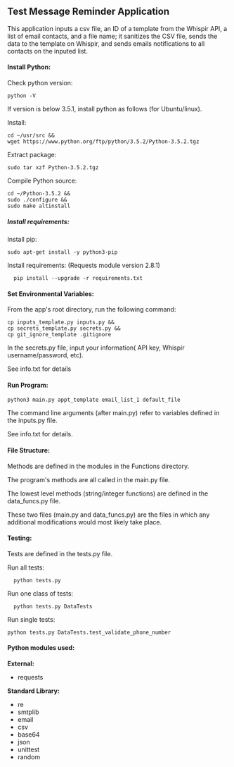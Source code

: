 ## Test Message Reminder Application

This application inputs a csv file, an ID of a template from the Whispir API, a list of email contacts, and a file name; it sanitizes the CSV file, sends the data to the template on Whispir, and sends emails notifications to all contacts on the inputed list.

#### Install Python:

Check python version:
```
python -V
```

If version is below 3.5.1, install python as follows (for Ubuntu/linux).

Install:
```
cd ~/usr/src &&
wget https://www.python.org/ftp/python/3.5.2/Python-3.5.2.tgz
```

Extract package:
```
sudo tar xzf Python-3.5.2.tgz

```

Compile Python source:  
```
cd ~/Python-3.5.2 &&
sudo ./configure &&
sudo make altinstall
```

##### Install requirements:

Install pip:
```
sudo apt-get install -y python3-pip
```

Install requirements: (Requests module version 2.8.1)
```
  pip install --upgrade -r requirements.txt
```

#### Set Environmental Variables:

From the app's root directory, run the following command:

```
cp inputs_template.py inputs.py &&
cp secrets_template.py secrets.py &&
cp git_ignore_template .gitignore
```

In the secrets.py file, input your information( API key, Whispir username/password, etc).

See info.txt for details


#### Run Program:
```
python3 main.py appt_template email_list_1 default_file
```
The command line arguments (after main.py) refer to variables defined in the inputs.py file.

See info.txt for details.


#### File Structure:
Methods are defined in the modules in the Functions directory.

The program's methods are all called in the main.py file.

The lowest level methods (string/integer functions) are defined in the data_funcs.py file.

These two files (main.py and data_funcs.py) are the files in which any additional modifications would most likely take place.

#### Testing:
Tests are defined in the tests.py file.

Run all tests:
```
  python tests.py
```
Run one class of tests:
```
  python tests.py DataTests
```
Run single tests:
```
python tests.py DataTests.test_validate_phone_number
```

#### Python modules used:
 **External:**
- requests

**Standard Library:**
- re
- smtplib
- email
- csv
- base64
- json
- unittest
- random
